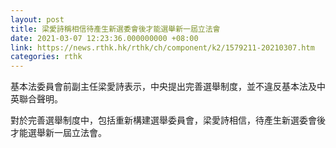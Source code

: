 ```yaml
---
layout: post
title: 梁愛詩稱相信待產生新選委會後才能選舉新一屆立法會
date: 2021-03-07 12:23:36.000000000 +08:00
link: https://news.rthk.hk/rthk/ch/component/k2/1579211-20210307.htm
categories: rthk
---
```


基本法委員會前副主任梁愛詩表示，中央提出完善選舉制度，並不違反基本法及中英聯合聲明。

對於完善選舉制度中，包括重新構建選舉委員會，梁愛詩相信，待產生新選委會後才能選舉新一屆立法會。
